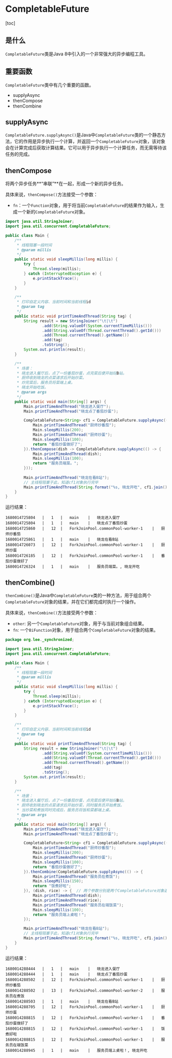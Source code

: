 # CompletableFuture

[toc]



## 是什么

`CompletableFuture`类是Java 8中引入的一个非常强大的异步编程工具。



## 重要函数

`CompletableFuture`类中有几个重要的函数。

- supplyAsync
- thenCompose
- thenCombine



## supplyAsync

`CompletableFuture.supplyAsync()`是Java中`CompletableFuture`类的一个静态方法，它的作用是异步执行一个计算，并返回一个`CompletableFuture`对象，该对象会在计算完成后获取计算结果。它可以用于异步执行一个计算任务，而无需等待该任务的完成。



## thenCompose

将两个异步任务**“串联”**在一起，形成一个新的异步任务。

具体来说，`thenCompose()`方法接受一个参数：

- `fn`：一个`Function`对象，用于将当前`CompletableFuture`的结果作为输入，生成一个新的`CompletableFuture`对象。

```java
import java.util.StringJoiner;
import java.util.concurrent.CompletableFuture;

public class Main {
    /**
     * 线程阻塞一段时间
     * @param millis
     */
    public static void sleepMillis(long millis) {
        try {
            Thread.sleep(millis);
        } catch (InterruptedException e) {
            e.printStackTrace();
        }
    }

    /**
     * 打印自定义内容、当前时间和当前线程id
     * @param tag
     */
    public static void printTimeAndThread(String tag) {
        String result = new StringJoiner("\t|\t")
                .add(String.valueOf(System.currentTimeMillis()))
                .add(String.valueOf(Thread.currentThread().getId()))
                .add(Thread.currentThread().getName())
                .add(tag)
                .toString();
        System.out.println(result);
    }

    /**
     * 场景：
     * 晓龙进入餐厅后，点了一份番茄炒蛋，点完菜后便开始玩B站。
     * 厨师收到晓龙的点菜请求后开始炒菜。
     * 炒完菜后，服务员将菜端上桌。
     * 晓龙开始吃饭。
     * @param args
     */
    public static void main(String[] args) {
        Main.printTimeAndThread("晓龙进入餐厅");
        Main.printTimeAndThread("晓龙点了番茄炒蛋");

        CompletableFuture<String> cf1 = CompletableFuture.supplyAsync(() -> {
            Main.printTimeAndThread("厨师炒番茄");
            Main.sleepMillis(200);
            Main.printTimeAndThread("厨师炒蛋");
            Main.sleepMillis(100);
            return "番茄炒蛋做好了";
        }).thenCompose(dish -> CompletableFuture.supplyAsync(() -> {
            Main.printTimeAndThread(dish);
            Main.sleepMillis(100);
            return "服务员端菜。";
        }));
        
        Main.printTimeAndThread("晓龙在看B站");
        // 主线程阻塞于此，知道cf1对象执行完毕
        Main.printTimeAndThread(String.format("%s, 晓龙开吃", cf1.join()));
    }
}
```



运行结果：

```
1680014725804	|	1	|	main	|	晓龙进入餐厅
1680014725804	|	1	|	main	|	晓龙点了番茄炒蛋
1680014725860	|	12	|	ForkJoinPool.commonPool-worker-1	|	厨师炒番茄
1680014725861	|	1	|	main	|	晓龙在看B站
1680014726073	|	12	|	ForkJoinPool.commonPool-worker-1	|	厨师炒蛋
1680014726185	|	12	|	ForkJoinPool.commonPool-worker-1	|	番茄炒蛋做好了
1680014726324	|	1	|	main	|	服务员端菜。, 晓龙开吃
```





## thenCombine()

`thenCombine()`是Java中`CompletableFuture`类的一种方法，用于组合两个`CompletableFuture`对象的结果，并在它们都完成时执行一个操作。

具体来说，`thenCombine()`方法接受两个参数：

- `other`: 另一个`CompletableFuture`对象，用于与当前对象组合结果。
- `fn`: 一个`BiFunction`对象，用于组合两个`CompletableFuture`对象的结果。



```java
package org.lee._synchronized;

import java.util.StringJoiner;
import java.util.concurrent.CompletableFuture;

public class Main {
    /**
     * 线程阻塞一段时间
     * @param millis
     */
    public static void sleepMillis(long millis) {
        try {
            Thread.sleep(millis);
        } catch (InterruptedException e) {
            e.printStackTrace();
        }
    }

    /**
     * 打印自定义内容、当前时间和当前线程id
     * @param tag
     */
    public static void printTimeAndThread(String tag) {
        String result = new StringJoiner("\t|\t")
                .add(String.valueOf(System.currentTimeMillis()))
                .add(String.valueOf(Thread.currentThread().getId()))
                .add(Thread.currentThread().getName())
                .add(tag)
                .toString();
        System.out.println(result);
    }

    /**
     * 场景：
     * 晓龙进入餐厅后，点了一份番茄炒蛋，点完菜后便开始玩B站。
     * 厨师收到晓龙的点菜请求后开始炒菜，同时服务员开始煮饭。
     * 当炒菜和煮饭同时完成后，服务员将饭和菜都端上桌。
     * @param args
     */
    public static void main(String[] args) {
        Main.printTimeAndThread("晓龙进入餐厅");
        Main.printTimeAndThread("晓龙点了番茄炒蛋");

        CompletableFuture<String> cf1 = CompletableFuture.supplyAsync(() -> {
            Main.printTimeAndThread("厨师炒番茄");
            Main.sleepMillis(200);
            Main.printTimeAndThread("厨师炒蛋");
            Main.sleepMillis(100);
            return "番茄炒蛋做好了";
        }).thenCombine(CompletableFuture.supplyAsync(() -> {
            Main.printTimeAndThread("服务员在煮饭");
            Main.sleepMillis(150);
            return "饭煮好啦";
        }), (dish, rice) -> {  // 两个参数分别是两个CompletableFuture对象返回的参数
            Main.printTimeAndThread(dish);
            Main.printTimeAndThread(rice);
            Main.printTimeAndThread("服务员在端饭菜");
            Main.sleepMillis(100);
            return "服务员端上桌啦！";
        });

        Main.printTimeAndThread("晓龙在看B站");
        // 主线程阻塞于此，知道cf1对象执行完毕
        Main.printTimeAndThread(String.format("%s, 晓龙开吃", cf1.join()));
    }
}
```



运行结果：

```
1680014288444	|	1	|	main	|	晓龙进入餐厅
1680014288444	|	1	|	main	|	晓龙点了番茄炒蛋
1680014288502	|	12	|	ForkJoinPool.commonPool-worker-1	|	厨师炒番茄
1680014288502	|	13	|	ForkJoinPool.commonPool-worker-2	|	服务员在煮饭
1680014288503	|	1	|	main	|	晓龙在看B站
1680014288705	|	12	|	ForkJoinPool.commonPool-worker-1	|	厨师炒蛋
1680014288815	|	12	|	ForkJoinPool.commonPool-worker-1	|	番茄炒蛋做好了
1680014288815	|	12	|	ForkJoinPool.commonPool-worker-1	|	饭煮好啦
1680014288815	|	12	|	ForkJoinPool.commonPool-worker-1	|	服务员在端饭菜
1680014288945	|	1	|	main	|	服务员端上桌啦！, 晓龙开吃
```

